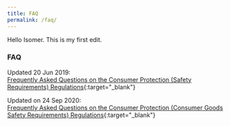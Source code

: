 ```yaml
---
title: FAQ
permalink: /faq/
---
```

Hello Isomer. This is my first edit. 
### **FAQ**
Updated 20 Jun 2019:<br>
[Frequently Asked Questions on the Consumer Protection (Safety Requirements) Regulations](/images/cpsr-resources/faqs-cps-revised.pdf){:target="_blank"}

Updated on 24 Sep 2020:<br>
[Frequently Asked Questions on the Consumer Protection (Consumer Goods Safety Requirements) Regulations](/images/cgsr-resources/faqs-cgsr-revised.pdf){:target="_blank"}
